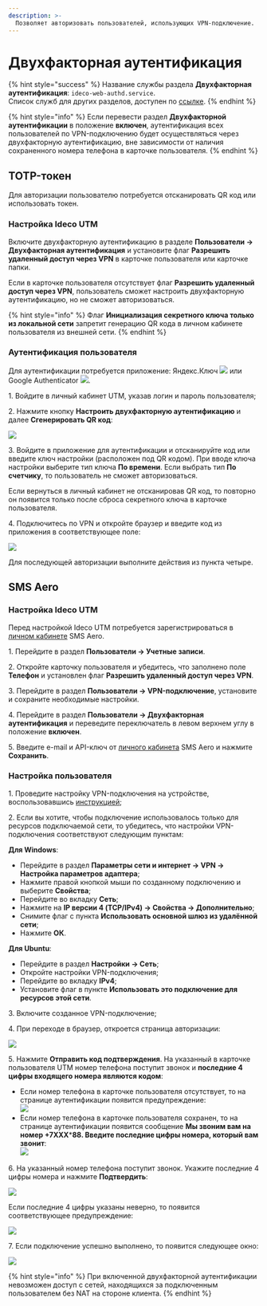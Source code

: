 ```yaml
---
description: >-
  Позволяет авторизовать пользователей, использующих VPN-подключение.
---
```


# Двухфакторная аутентификация

{% hint style="success" %}
Название службы раздела **Двухфакторная аутентификация**: `ideco-web-authd.service`. \
Список служб для других разделов, доступен по [ссылке](../server-management/terminal.md).
{% endhint %}

{% hint style="info" %}
Если перевести раздел **Двухфакторной аутентификации** в положение **включен**, аутентификация всех пользователей по VPN-подключению будет осуществляться через двухфакторную аутентификацию, вне зависимости от наличия сохраненного номера телефона в карточке пользователя.
{% endhint %}

## TOTP-токен

Для авторизации пользователю потребуется отсканировать QR код или использовать токен. 

### Настройка Ideco UTM

Включите двухфакторную аутентификацию в разделе **Пользователи -> Двухфакторная аутентификация** и установите флаг **Разрешить удаленный доступ через VPN** в карточке пользователя или карточке папки.

Если в карточке пользователя отсутствует флаг **Разрешить удаленный доступ через VPN**, пользователь сможет настроить двухфакторную аутентификацию, но не сможет авторизоваться. 

{% hint style="info" %}
Флаг **Инициализация секретного ключа только из локальной сети** запретит генерацию QR кода в личном кабинете пользователя из внешней сети.
{% endhint %}

### Аутентификация пользователя

Для аутентификации потребуется приложение: Яндекс.Ключ ![](../../.gitbook/assets/icon-clooch.png) или Google Authenticator ![](../../.gitbook/assets/icon-clooch1.png). 

1\. Войдите в личный кабинет UTM, указав логин и пароль пользователя;

2\. Нажмите кнопку **Настроить двухфакторную аутентификацию** и далее **Сгенерировать QR код**:

![](../../.gitbook/assets/two-fac7.gif)

3\. Войдите в приложение для аутентификации и отсканируйте код или введите ключ настройки (расположен под QR кодом). При вводе ключа настройки выберите тип ключа **По времени**. Если выбрать тип **По счетчику**, то пользователь не сможет авторизоваться. 

Если вернуться в личный кабинет не отсканировав QR код, то повторно он появится только после сброса секретного ключа в карточке пользователя.

4\. Подключитесь по VPN и откройте браузер и введите код из приложения в соответствующее поле:

![](../../.gitbook/assets/two-fac7.png)

Для последующей авторизации выполните действия из пункта четыре.

## SMS Aero

### Настройка Ideco UTM

Перед настройкой Ideco UTM потребуется зарегистрироваться в [личном кабинете](https://smsaero.ru/) SMS Aero. 

1\. Перейдите в раздел **Пользователи -> Учетные записи**.

2\. Откройте карточку пользователя и убедитесь, что заполнено поле **Телефон** и установлен флаг **Разрешить удаленный доступ через VPN**.

3\. Перейдите в раздел **Пользователи -> VPN-подключение**, установите и сохраните необходимые настройки.

4\. Перейдите в раздел **Пользователи -> Двухфакторная аутентификация** и переведите переключатель в левом верхнем углу в положение **включен**.

5\. Введите e-mail и API-ключ от [личного кабинета](https://smsaero.ru/) SMS Aero и нажмите **Сохранить**.

### Настройка пользователя

1\. Проведите настройку VPN-подключения на устройстве, воспользовавшись [инструкцией](../../recipes/popular-recipes/vpn/README.md);

2\. Если вы хотите, чтобы подключение использовалось только для ресурсов подключаемой сети, то убедитесь, что настройки VPN-подключения соответствуют следующим пунктам:

**Для Windows**:
* Перейдите в раздел **Параметры сети и интернет -> VPN -> Настройка параметров адаптера**;
* Нажмите правой кнопкой мыши по созданному подключению и выберите **Свойства**;
* Перейдите во вкладку **Сеть**;
* Нажмите на **IP версии 4 (TCP/IPv4) -> Свойства -> Дополнительно**;
* Снимите флаг с пункта **Использовать основной шлюз из удалённой сети**;
* Нажмите **ОК**.

**Для Ubuntu**:
* Перейдите в раздел **Настройки -> Сеть**;
* Откройте настройки VPN-подключения;
* Перейдите во вкладку **IPv4**;
* Установите флаг в пункте **Использовать это подключение для ресурсов этой сети**.

3\. Включите созданное VPN-подключение;

4\. При переходе в браузер, откроется страница авторизации: 

![](../../.gitbook/assets/two-fac.png)

5\. Нажмите **Отправить код подтверждения**. На указанный в карточке пользователя UTM номер телефона поступит звонок и **последние 4 цифры входящего номера являются кодом**:
* Если номер телефона в карточке пользователя отсутствует, то на странице аутентификации появится предупреждение: \
  ![](../../.gitbook/assets/two-fac1.png)
* Если номер телефона в карточке пользователя сохранен, то на странице аутентификации появится сообщение **Мы звоним вам на номер +7ХХХ*****88. Введите последние цифры номера, который вам звонит**: \
  ![](../../.gitbook/assets/two-fac2.png)

6\. На указанный номер телефона поступит звонок. Укажите последние 4 цифры номера и нажмите **Подтвердить**:

![](../../.gitbook/assets/two-fac5.png)

Если последние 4 цифры указаны неверно, то появится соответствующее предупреждение:

![](../../.gitbook/assets/two-fac4.png)

7\. Если подключение успешно выполнено, то появится следующее окно:

![](../../.gitbook/assets/two-fac3.png)

{% hint style="info" %}
При включенной двухфакторной аутентификации невозможен доступ с сетей, находящихся за подключенным пользователем без NAT на стороне клиента.
{% endhint %}